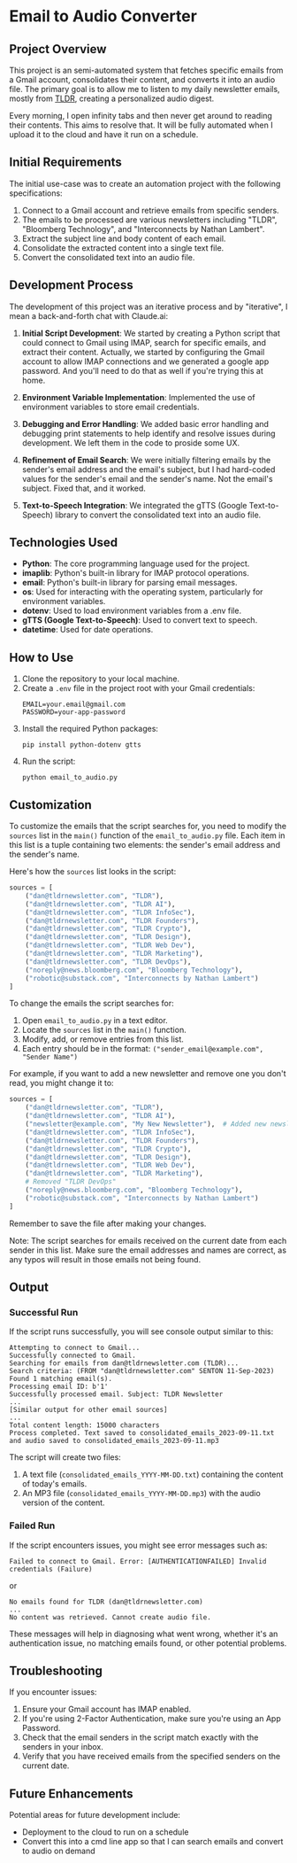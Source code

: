 # Email to Audio Converter

## Project Overview

This project is an semi-automated system that fetches specific emails from a Gmail account, consolidates their content, and converts it into an audio file. The primary goal is to allow me to listen to my daily newsletter emails, mostly from [TLDR](https://tldr.tech/), creating a personalized audio digest.

Every morning, I open infinity tabs and then never get around to reading their contents.  This aims to resolve that.  It will be fully automated when I upload it to the cloud and have it run on a schedule.  

## Initial Requirements

The initial use-case was to create an automation project with the following specifications:

1. Connect to a Gmail account and retrieve emails from specific senders.
2. The emails to be processed are various newsletters including "TLDR", "Bloomberg Technology", and "Interconnects by Nathan Lambert".
3. Extract the subject line and body content of each email.
4. Consolidate the extracted content into a single text file.
5. Convert the consolidated text into an audio file.

## Development Process

The development of this project was an iterative process and by "iterative", I mean a back-and-forth chat with Claude.ai:

1. **Initial Script Development**: We started by creating a Python script that could connect to Gmail using IMAP, search for specific emails, and extract their content. Actually, we started by configuring the Gmail account to allow IMAP connections and we generated a google app password.  And you'll need to do that as well if you're trying this at home. 

2. **Environment Variable Implementation**: Implemented the use of environment variables to store email credentials.

3. **Debugging and Error Handling**: We added basic error handling and debugging print statements to help identify and resolve issues during development. We left them in the code to proside some UX.  

4. **Refinement of Email Search**:  We were initially filtering emails by the sender's email address and the email's subject, but I had hard-coded values for the sender's email and the sender's name. Not the email's subject.  Fixed that, and it worked.  

5. **Text-to-Speech Integration**: We integrated the gTTS (Google Text-to-Speech) library to convert the consolidated text into an audio file.

## Technologies Used

- **Python**: The core programming language used for the project.
- **imaplib**: Python's built-in library for IMAP protocol operations.
- **email**: Python's built-in library for parsing email messages.
- **os**: Used for interacting with the operating system, particularly for environment variables.
- **dotenv**: Used to load environment variables from a .env file.
- **gTTS (Google Text-to-Speech)**: Used to convert text to speech.
- **datetime**: Used for date operations.

## How to Use

1. Clone the repository to your local machine.
2. Create a `.env` file in the project root with your Gmail credentials:
   ```
   EMAIL=your.email@gmail.com
   PASSWORD=your-app-password
   ```
3. Install the required Python packages:
   ```
   pip install python-dotenv gtts
   ```
4. Run the script:
   ```
   python email_to_audio.py
   ```
## Customization

To customize the emails that the script searches for, you need to modify the `sources` list in the `main()` function of the `email_to_audio.py` file. Each item in this list is a tuple containing two elements: the sender's email address and the sender's name.

Here's how the `sources` list looks in the script:

```python
sources = [
    ("dan@tldrnewsletter.com", "TLDR"),
    ("dan@tldrnewsletter.com", "TLDR AI"),
    ("dan@tldrnewsletter.com", "TLDR InfoSec"),
    ("dan@tldrnewsletter.com", "TLDR Founders"),
    ("dan@tldrnewsletter.com", "TLDR Crypto"),
    ("dan@tldrnewsletter.com", "TLDR Design"),
    ("dan@tldrnewsletter.com", "TLDR Web Dev"),
    ("dan@tldrnewsletter.com", "TLDR Marketing"),
    ("dan@tldrnewsletter.com", "TLDR DevOps"),
    ("noreply@news.bloomberg.com", "Bloomberg Technology"),
    ("robotic@substack.com", "Interconnects by Nathan Lambert")
]
```

To change the emails the script searches for:

1. Open `email_to_audio.py` in a text editor.
2. Locate the `sources` list in the `main()` function.
3. Modify, add, or remove entries from this list.
4. Each entry should be in the format: `("sender_email@example.com", "Sender Name")`

For example, if you want to add a new newsletter and remove one you don't read, you might change it to:

```python
sources = [
    ("dan@tldrnewsletter.com", "TLDR"),
    ("dan@tldrnewsletter.com", "TLDR AI"),
    ("newsletter@example.com", "My New Newsletter"),  # Added new newsletter
    ("dan@tldrnewsletter.com", "TLDR InfoSec"),
    ("dan@tldrnewsletter.com", "TLDR Founders"),
    ("dan@tldrnewsletter.com", "TLDR Crypto"),
    ("dan@tldrnewsletter.com", "TLDR Design"),
    ("dan@tldrnewsletter.com", "TLDR Web Dev"),
    ("dan@tldrnewsletter.com", "TLDR Marketing"),
    # Removed "TLDR DevOps"
    ("noreply@news.bloomberg.com", "Bloomberg Technology"),
    ("robotic@substack.com", "Interconnects by Nathan Lambert")
]
```

Remember to save the file after making your changes.

Note: The script searches for emails received on the current date from each sender in this list. Make sure the email addresses and names are correct, as any typos will result in those emails not being found.

## Output

### Successful Run

If the script runs successfully, you will see console output similar to this:

```
Attempting to connect to Gmail...
Successfully connected to Gmail.
Searching for emails from dan@tldrnewsletter.com (TLDR)...
Search criteria: (FROM "dan@tldrnewsletter.com" SENTON 11-Sep-2023)
Found 1 matching email(s).
Processing email ID: b'1'
Successfully processed email. Subject: TLDR Newsletter
...
[Similar output for other email sources]
...
Total content length: 15000 characters
Process completed. Text saved to consolidated_emails_2023-09-11.txt and audio saved to consolidated_emails_2023-09-11.mp3
```

The script will create two files:
1. A text file (`consolidated_emails_YYYY-MM-DD.txt`) containing the content of today's emails.
2. An MP3 file (`consolidated_emails_YYYY-MM-DD.mp3`) with the audio version of the content.

### Failed Run

If the script encounters issues, you might see error messages such as:

```
Failed to connect to Gmail. Error: [AUTHENTICATIONFAILED] Invalid credentials (Failure)
```
or
```
No emails found for TLDR (dan@tldrnewsletter.com)
...
No content was retrieved. Cannot create audio file.
```

These messages will help in diagnosing what went wrong, whether it's an authentication issue, no matching emails found, or other potential problems.

## Troubleshooting

If you encounter issues:

1. Ensure your Gmail account has IMAP enabled.
2. If you're using 2-Factor Authentication, make sure you're using an App Password.
3. Check that the email senders in the script match exactly with the senders in your inbox.
4. Verify that you have received emails from the specified senders on the current date.

## Future Enhancements

Potential areas for future development include:
- Deployment to the cloud to run on a schedule
- Convert this into a cmd line app so that I can search emails and convert to audio on demand


